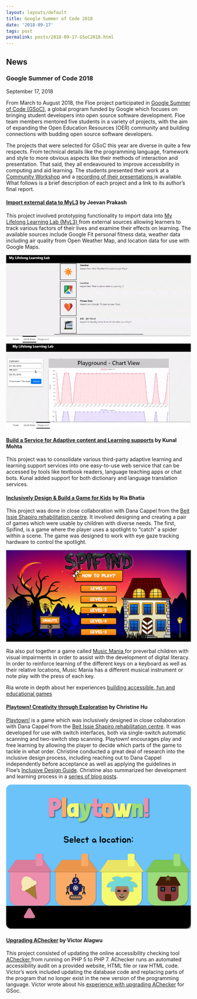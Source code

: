 ```yaml
---
layout: layouts/default
title: Google Summer of Code 2018
date: '2018-09-17'
tags: post
permalink: posts/2018-09-17-GSoC2018.html
---
```

<article id="content" class="floe-content floe-news-item">
                <h2> News </h2>
                <!-- BEGIN markup for news item -->
                <h3>Google Summer of Code 2018</h3>
                <time class="floe-date" datetime="2018-09-17">September 17, 2018</time>
                <p>
                    From March to August 2018, the Floe project participated in
                    <a href="https://summerofcode.withgoogle.com/organizations/6584170814373888/#projects">Google Summer of Code (GSoC)</a>,
                    a global program funded by Google which focuses on bringing student developers into open source
                    software development. Floe team members mentored five students in a variety of projects, with the
                    aim of expanding the Open Education Resources (OER) community and building connections with budding
                    open source software developers.
                </p><p>
                    The projects that were selected for GSoC this year are diverse in quite a few respects. From
                    technical details like the programming language, framework and style to more obvious aspects like
                    their methods of interaction and presentation. That said, they all endeavoured to improve
                    accessibility in computing and aid learning. The students presented their work at a
                    <a href="https://wiki.fluidproject.org/display/fluid/Community+workshops"> Community Workshop</a>
                    and a
                    <a href="https://idrc.cachefly.net/wiki.fluidproject.org/videos/IDRC_CommunityWorkshop_GoogleSummerOfCode_StudentPresentations_2018-08-15.mp4">recording of their presentations </a>
                    is available. What follows is a brief description of each project and a link to its author’s final report.
                </p>
                <h4><a href="https://summerofcode.withgoogle.com/archive/2018/projects/5924252133883904/">Import external data to MyL3</a> by Jeevan Prakash</h4>
                <p>
                    This project involved prototyping functionality to import data into
                    <a href="https://wiki.fluidproject.org/x/CQHBAg">My Lifelong Learning Lab (MyL3) </a>
                    from external sources allowing learners to track various factors of their lives and examine their
                    effects on learning. The available sources include Google Fit personal fitness data, weather data
                    including air quality from Open Weather Map, and location data for use with Google Maps.
                </p>
                <img src="images/myl3-gsoc-quicknotes.jpg" alt="MyL3 Quick Note icons for Weather, Location, Fitness Data and Air Quality"/>
                <img src="images/myl3-gsoc-playground.jpg" alt="MyL3 Playground line graph chart of various factors being tracked over time"/>
                <h4><a href="https://summerofcode.withgoogle.com/archive/2018/projects/4917819695169536/">Build a Service for Adaptive content and Learning supports</a> by Kunal Mohta</h4>
                <p>
                    This project was to consolidate various third-party adaptive learning and learning support services
                    into one easy-to-use web service that can be accessed by tools like textbook readers, language
                    teaching apps or chat bots. Kunal added support for both dictionary and language translation services.
                </p>
                <h4><a href="https://summerofcode.withgoogle.com/archive/2018/projects/4632759091855360/">Inclusively Design & Build a Game for Kids</a> by Ria Bhatia</h4>
                <p>
                    This project was done in close collaboration with Dana Cappel from the
                    <a href="https://en.beitissie.org.il">Beit Issie Shapiro rehabilitation centre</a>.
                    It involved designing and creating a pair of games which were usable by children with diverse needs.
                    The first, Spifind, is a game where the player uses a spotlight to “catch” a spider within a scene.
                    The game was designed to work with eye gaze tracking hardware to control the spotlight.
                </p>
                <img src="images/Spifind.png" alt="Spifind Video Game Splash Screen"/>
                <p>
                    Ria also put together a game called
                    <a href="https://build.fluidproject.org/lab/music-mania/">Music Mania </a>
                    for preverbal children with visual impairments in order to assist with the development of digital
                    literacy. In order to reinforce learning of the different keys on a keyboard as well as their
                    relative locations, Music Mania has a different musical instrument or note play with the press of
                    each key.
                </p> <p>
                    Ria wrote in depth about her experiences
                    <a href="https://snow.idrc.ocadu.ca/articles/gsoc/"> building accessible, fun and educational games </a>
                </p>
                <h4><a href="https://summerofcode.withgoogle.com/archive/2018/projects/5783910386499584/">Playtown! Creativity through Exploration</a> by Christine Hu</h4>
                <p>
                    <a href="https://build.fluidproject.org/lab/playtown/">Playtown!</a> is a game which was inclusively
                    designed in close collaboration with Dana Cappel from the
                    <a href="https://en.beitissie.org.il">Beit Issie Shapiro rehabilitation centre</a>.
                    It was developed for use with switch interfaces, both via single-switch automatic scanning and
                    two-switch step scanning. Playtown! encourages play and free learning by allowing the player to
                    decide which parts of the game to tackle in what order. Christine conducted a great deal of research
                    into the inclusive design process, including reaching out to Dana Cappel independently before
                    acceptance as well as applying the guidelines in Floe’s
                    <a href="https://guide.inclusivedesign.ca/index.html">Inclusive Design Guide</a>. Christine also
                    summarized her development and learning process in a
                    <a href="http://blog.christinehu.org/">series of blog posts</a>.
                </p>
                <img src="images/Playtown.jpg" alt="Playtown Video Game Menue Screen"/>
                <h4><a href="https://summerofcode.withgoogle.com/archive/2018/projects/6021790975393792/">Upgrading AChecker</a> by Victor Alagwu</h4>
                <p>
                    This project consisted of updating the online accessibility checking tool
                    <a href="https://achecker.ca/checker/index.php">AChecker </a> from running on
                    PHP 5 to PHP 7. AChecker runs an automated accessibility audit on a provided website, HTML file or
                    raw HTML code. Victor’s work included updating the database code and replacing parts of the program
                    that no longer exist in the new version of the programming language.
                    Victor wrote about his <a href="https://medium.com/@Victoralagwu/the-journey-as-a-gsocer-upgrading-achecker-week-1-15ed9f1b2fb0">experience with upgrading AChecker</a> for GSoc.
                </p>
            </article>
         <!-- END markup for news item -->
